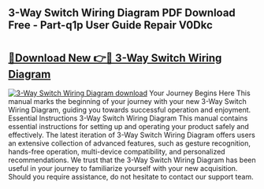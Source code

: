 ## 3-Way Switch Wiring Diagram PDF Download Free - Part-q1p User Guide Repair V0Dkc

# <h2><a href="http://dftvrtj.blite.top/?on=3-Way+Switch+Wiring+Diagram">🔗Download New 👉🔴 3-Way Switch Wiring Diagram</a></h2>

[![3-Way Switch Wiring Diagram download](https://i.imgur.com/lujVjoI.png)](http://dftvrtj.blite.top/?on=3-Way+Switch+Wiring+Diagram)
Your Journey Begins Here This manual marks the beginning of your journey with your new 3-Way Switch Wiring Diagram, guiding you towards successful operation and enjoyment. Essential Instructions 3-Way Switch Wiring Diagram This manual contains essential instructions for setting up and operating your product safely and effectively. The latest iteration of 3-Way Switch Wiring Diagram offers users an extensive collection of advanced features, such as gesture recognition, hands-free operation, multi-device compatibility, and personalized recommendations. We trust that the 3-Way Switch Wiring Diagram has been useful in your journey to familiarize yourself with your new acquisition. Should you require assistance, do not hesitate to contact our support team.
